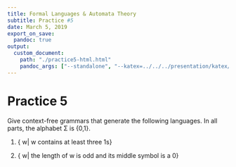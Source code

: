 ```yaml
---
title: Formal Languages & Automata Theory
subtitle: Practice #5
date: March 5, 2019
export_on_save:
  pandoc: true
output:
  custom_document:
    path: "./practice5-html.html"
    pandoc_args: ["--standalone", "--katex=../../../presentation/katex/"]
---
```


# Practice 5

Give context-free grammars that generate the following languages. In all parts, the alphabet Σ is {0,1}.

1. { w| w contains at least three 1s}

2. { w| the length of w is odd and its middle symbol is a 0}
